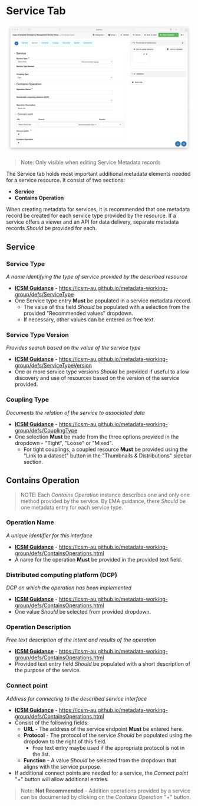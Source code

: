 # Service Tab 
![Service tab screenshot](/images/tabService.png)

>Note: Only visible when editing Service Metadata records

The Service tab holds most important additional metadata elements needed for a service resource. It consist of two sections:
* **Service**
* **Contains Operation**

When creating metadata for services, it is recommended that one metadata record be created for each service type provided by the resource. If a service offers a viewer and an API for data delivery, separate metadata records _Should_ be provided for each.

## Service

### Service Type
_A name identifying the type of service provided by the described resource_
* **[ICSM Guidance](https://openwork-nz.github.io/mdwg/defs/ServiceType)** - https://icsm-au.github.io/metadata-working-group/defs/ServiceType
* One Service type entry **Must** be populated in a service metadata record.
    * The value of this field _Should_ be populated with a selection from the provided "Recommended values" dropdown.
    * If necessary, other values can be entered as free text.

### Service Type Version
_Provides search based on the value of the service type_
* **[ICSM Guidance](https://openwork-nz.github.io/mdwg/defs/ServiceTypeVersion)** - https://icsm-au.github.io/metadata-working-group/defs/ServiceTypeVersion
* One or more service type versions _Should_ be provided if useful to allow discovery and use of resources based on the version of the service provided.

### Coupling Type
_Documents the relation of the service to associated data_ 
* **[ICSM Guidance](https://openwork-nz.github.io/mdwg/defs/CouplingType)** - https://icsm-au.github.io/metadata-working-group/defs/CouplingType
* One selection **Must** be made from the three options provided in the dropdown - "Tight", "Loose" or "Mixed".
    * For tight couplings, a coupled resource **Must** be provided using the "Link to a dataset" button in the "Thumbnails & Distributions" sidebar section.

## Contains Operation 
>NOTE: Each _Contains Operation_ instance describes one and only one method provided by the service. By EMA guidance, there _Should_ be one metadata entry for each service type.


### Operation Name
_A unique identifier for this interface_
* **[ICSM Guidance](https://openwork-nz.github.io/mdwg/defs/ContainsOperations.html)** - https://icsm-au.github.io/metadata-working-group/defs/ContainsOperations.html
* A name for the operation **Must** be provided in the provided text field.

### Distributed computing platform (DCP)
_DCP on which the operation has been implemented_
* **[ICSM Guidance](https://openwork-nz.github.io/mdwg/defs/ContainsOperations.html)** - https://icsm-au.github.io/metadata-working-group/defs/ContainsOperations.html
* One value _Should_ be selected from provided dropdown.

### Operation Description
_Free text description of the intent and results of the operation_
* **[ICSM Guidance](https://openwork-nz.github.io/mdwg/defs/ContainsOperations.html)** - https://icsm-au.github.io/metadata-working-group/defs/ContainsOperations.html
* Provided text entry field _Should_ be populated with a short description of the purpose of the service.

### Connect point
_Address for connecting to the described service interface_
* **[ICSM Guidance](https://openwork-nz.github.io/mdwg/defs/ContainsOperations.html)** - https://icsm-au.github.io/metadata-working-group/defs/ContainsOperations.html
* Consist of the following fields:
    * **URL** - The address of the service endpoint **Must** be entered here.
    * **Protocol** - The protocol of the service _Should_ be populated using the dropdown to the right of this field.
        * Free text entry maybe used if the appropriate protocol is not in the list.
    * **Function** - A value _Should_ be selected from the dropdown that aligns with the service purpose.
* If additional connect points are needed for a service, the _Connect point_ "+" button will allow additional entries.
>Note: **Not Recommended** - Addition operations provided by a service can be documented by clicking on the _Contains Operation_ "+" button.


